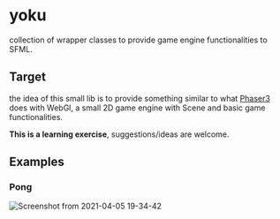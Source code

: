 # yoku
collection of wrapper classes to provide game engine functionalities to SFML.

## Target
the idea of this small lib is to provide something similar to what [Phaser3](https://phaser.io/phaser3) does with WebGl, a small 2D game engine with Scene and basic game functionalities.


**This is a learning exercise**, suggestions/ideas are welcome. 

## Examples
### Pong
![Screenshot from 2021-04-05 19-34-42](https://user-images.githubusercontent.com/248805/113611225-25bdb980-9646-11eb-98b2-8f27655ca853.png)

